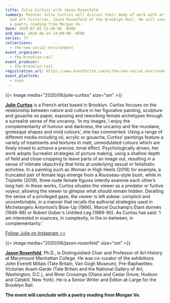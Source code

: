 ```yaml
---
title: Julie Curtiss with Jason Rosenfeld
summary: Painter Julie Curtiss will discuss their body of work with art critic
  and art historian, Jason Rosenfeld of the Brooklyn Rail. We will conclude with
  a poetry reading from Morgan Vo.
date: 2020-07-02 13:00:00 -0500
end_date: 2020-06-24 14:00:00 -0500
series: 77
collections:
  - the-new-social-environment
event_organizer:
  - the-brooklyn-rail
event_producer:
  - the-brooklyn-rail
registration_url: https://www.eventbrite.com/e/the-new-social-environment-77-julie-curtiss-tickets-111033373810
event_platform:
  - zoom
---
```

{{< image media="2020/06/julie-curtiss" size="sm" >}}

**[Julie Curtiss](https://www.juliecurtiss.com)** is a French artist based in Brooklyn. Curtiss focuses on the relationship between nature and culture in her figurative painting, sculpture and gouache on paper, exposing and reworking female archetypes through a surrealist sense of the uncanny. ‘In my images, I enjoy the complementarity of humour and darkness, the uncanny and the mundane, grotesque shapes and vivid colours’, she has commented. Using a range of different media including oil, acrylic or gouache, Curtiss’ paintings feature a variety of treatments and textures in matt, unmodulated colours which are finely mixed to achieve a precise, tonal effect. Psychologically driven, her work adopts Surrealist strategies of picture making, using a shallow depth of field and close-cropping to leave parts of an image out, resulting in a sense of intimate objectivity that hints at underlying sexual or fetishistic activities. In a painting such as Woman in High Heels (2019) for example, a truncated pair of female legs emerge from a Rousseau-style bush, while in Triplette (2019), three nude female figures intently examine each other’s long hair. In these works, Curtiss situates the viewer as a predator or furtive voyeur, allowing the viewer to glimpse what should remain hidden. Derailing the sense of a privileged gaze, the viewer is left askew: complicit and uncomfortable, in a manner that recalls the authorial strategies used in Michelangelo Antonioni’s Blow-Up (1966), Marcel Duchamp’s Étant donnés (1946-66) or Robert Gober's Untitled Leg (1989-90). As Curtiss has said: ‘I am interested in nuances, in complexity, in the in-between, in complementarity.’

[Follow Julie on Instagram >>](https://www.instagram.com/julietuyetcurtiss/)

{{< image media="2020/06/jason-rosenfeld" size="sm" >}}

**[Jason Rosenfeld](https://brooklynrail.org/contributor/Jason-Rosenfeld)**, Ph.D., is Distinguished Chair and Professor of Art History at Marymount Manhattan College. He was co-curator of the exhibitions John Everett Millais (Tate Britain, Van Gogh Museum), Pre-Raphaelites: Victorian Avant-Garde (Tate Britain and the National Gallery of Art, Washington, D.C.), and River Crossings (Olana and Cedar Grove, Hudson and Catskill, New York). He is a Senior Writer and Editor-at-Large for the Brooklyn Rail.

**The event will conclude with a poetry reading from Morgan Vo.**